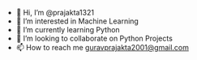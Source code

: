 - 👋 Hi, I’m @prajakta1321
- 👀 I’m interested in Machine Learning
- 🌱 I’m currently learning Python
- 💞️ I’m looking to collaborate on Python Projects
- 📫 How to reach me guravprajakta2001@gmail.com

<!---
prajakta1321/prajakta1321 is a ✨ special ✨ repository because its `README.md` (this file) appears on your GitHub profile.
You can click the Preview link to take a look at your changes.
--->
